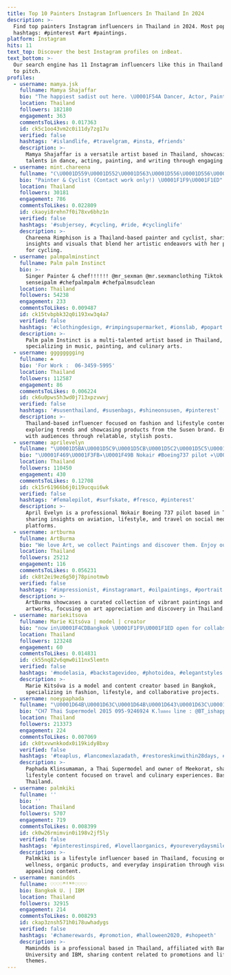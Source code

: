 ```yaml
---
title: Top 10 Painters Instagram Influencers In Thailand In 2024
description: >-
  Find top painters Instagram influencers in Thailand in 2024. Most popular
  hashtags: #pinterest #art #paintings.
platform: Instagram
hits: 11
text_top: Discover the best Instagram profiles on inBeat.
text_bottom: >-
  Our search engine has 11 Instagram influencers like this in Thailand for you
  to pitch.
profiles:
  - username: mamya.jsk
    fullname: Mamya Shajaffar
    bio: "The happiest sadist out here. \U0001F54A Dancer, Actor, Painter, Writer, almost Singer"
    location: Thailand
    followers: 182180
    engagement: 363
    commentsToLikes: 0.017363
    id: ck5c1oo43vm2c0i11dy7zg17u
    verified: false
    hashtags: '#islandlife, #travelgram, #insta, #friends'
    description: >-
      Mamya Shajaffar is a versatile artist based in Thailand, showcasing her
      talents in dance, acting, painting, and writing through engaging content.
  - username: mint.chareena
    fullname: "ℂ\U0001D559\U0001D552\U0001D563\U0001D556\U0001D556\U0001D55F\U0001D552 ℝ\U0001D55A\U0001D55E\U0001D561\U0001D559\U0001D55A\U0001D564\U0001D560\U0001D55F"
    bio: "Painter & Cyclist (Contact work only!) \U0001F1F9\U0001F1ED"
    location: Thailand
    followers: 30181
    engagement: 786
    commentsToLikes: 0.022809
    id: ckaoyi8rehn7f0i78xv6bhz1n
    verified: false
    hashtags: '#subjersey, #cycling, #ride, #cyclinglife'
    description: >-
      Chareena Rimphison is a Thailand-based painter and cyclist, sharing
      insights and visuals that blend her artistic endeavors with her passion
      for cycling.
  - username: palmpalminstinct
    fullname: Palm palm Instinct
    bio: >-
      Singer Painter & chef!!!!!! @mr_sexman @mr.sexmanclothing Tiktok :
      senseipalm #chefpalmpalm #chefpalmsudclean
    location: Thailand
    followers: 54238
    engagement: 233
    commentsToLikes: 0.009487
    id: ck15tvbpbk32q0i193xw3q4a7
    verified: false
    hashtags: '#clothingdesign, #rimpingsupermarket, #ionslab, #popart'
    description: >-
      Palm palm Instinct is a multi-talented artist based in Thailand,
      specializing in music, painting, and culinary arts.
  - username: gggggggging
    fullname: ☘️
    bio: 'For Work : ‭ 06-3459-5995'
    location: Thailand
    followers: 112587
    engagement: 86
    commentsToLikes: 0.006224
    id: ck6u0pws5h3wd0j713xpzvwvj
    verified: false
    hashtags: '#susenthailand, #susenbags, #shineonsusen, #pinterest'
    description: >-
      Thailand-based influencer focused on fashion and lifestyle content,
      exploring trends and showcasing products from the Susen brand. Engages
      with audiences through relatable, stylish posts.
  - username: aprilevelyn
    fullname: "\U0001D5BA\U0001D5C9\U0001D5CB\U0001D5C2\U0001D5C5\U0001D5BE\U0001D5CF\U0001D5BE\U0001D5C5\U0001D5D2\U0001D5C7 \U00013080☽ เอพริล"
    bio: "\U0001F469\U0001F3FB‍✈️\U0001F49B Nokair #Boeing737 pilot ✈️\U0001F1F9\U0001F1ED Tiktok: aprilevelyn20 \U0001F46F‍♀️ @lets.be.twins Use code [AprilDW] get extra 15% off at @danielwellington 6301"
    location: Thailand
    followers: 110450
    engagement: 430
    commentsToLikes: 0.12708
    id: ck15r61966b6j0i19ucqui6wk
    verified: false
    hashtags: '#femalepilot, #surfskate, #fresco, #pinterest'
    description: >-
      April Evelyn is a professional Nokair Boeing 737 pilot based in Thailand,
      sharing insights on aviation, lifestyle, and travel on social media
      platforms.
  - username: artburma
    fullname: ArtBurma
    bio: "We love Art, we collect Paintings and discover them. Enjoy our selection of vibrant artworks and share the passion for Original Art with us\U0001F3A8 原版工艺品出售"
    location: Thailand
    followers: 25212
    engagement: 116
    commentsToLikes: 0.056231
    id: ck8t2ei9ez6g50j78pinotmwb
    verified: false
    hashtags: '#impressionist, #instagramart, #oilpaintings, #portrait'
    description: >-
      ArtBurma showcases a curated collection of vibrant paintings and original
      artworks, focusing on art appreciation and discovery in Thailand.
  - username: mariekitsova
    fullname: Marie Kitsóva | model | creator
    bio: "now in\U0001F4CDBangkok \U0001F1F9\U0001F1ED open for collabs MA: @secret.mngt \U0001F4E9 contact@mariekitsova.com my website ↓"
    location: Thailand
    followers: 123248
    engagement: 60
    commentsToLikes: 0.014831
    id: ck55nq82v6qmw0i11nx5lemtn
    verified: false
    hashtags: '#modelasia, #backstagevideo, #photoidea, #elegantstyles'
    description: >-
      Marie Kitsóva is a model and content creator based in Bangkok,
      specializing in fashion, lifestyle, and collaborative projects.
  - username: noeypaphada
    fullname: "\U0001D64B\U0001D63C\U0001D64B\U0001D643\U0001D63C\U0001D63F\U0001D63C \U0001D646\U0001D647\U0001D644\U0001D649\U0001D64E\U0001D650\U0001D648\U0001D63C\U0001D649"
    bio: "CH7 Thai Supermodel 2015 095-9246924 K.ใบตอง line : @BT_ishappy owner of @meekorat_bynoey \U0001F469\U0001F3FB‍\U0001F373 #ppdtraveling #ppdhappyeating #ppdsnap"
    location: Thailand
    followers: 213373
    engagement: 224
    commentsToLikes: 0.007069
    id: ck0txvwnkkodx0i19kidy8bxy
    verified: false
    hashtags: '#teaplus, #lancomexlazadath, #restoreskinwithin28days, #jadoreinfinissime'
    description: >-
      Paphada Klinsumaman, a Thai Supermodel and owner of Meekorat, shares
      lifestyle content focused on travel and culinary experiences. Based in
      Thailand.
  - username: palmkiki
    fullname: ''
    bio: ''
    location: Thailand
    followers: 5707
    engagement: 719
    commentsToLikes: 0.008399
    id: ck0w26rmimvin0i198v2jf5ly
    verified: false
    hashtags: '#pinterestinspired, #lovellaorganics, #youreverydaysmile, #offwhitebangkok'
    description: >-
      Palmkiki is a lifestyle influencer based in Thailand, focusing on
      wellness, organic products, and everyday inspiration through visually
      appealing content.
  - username: mamindds
    fullname: ♡♡♡♡ᴹᴵᴺᴰ♡♡♡♡
    bio: Bangkok U. | IBM
    location: Thailand
    followers: 32915
    engagement: 214
    commentsToLikes: 0.008293
    id: ckap3znsh571h0i78uwhadygs
    verified: false
    hashtags: '#chamerewards, #promotion, #halloween2020, #shopeeth'
    description: >-
      Mamindds is a professional based in Thailand, affiliated with Bangkok
      University and IBM, sharing content related to promotions and lifestyle
      themes.
---
```


